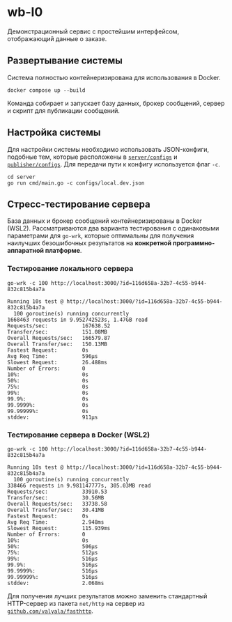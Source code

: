 # wb-l0
Демонстрационный сервис с простейшим интерфейсом, отображающий данные о заказе.
## Развертывание системы
Система полностью контейнеризирована для использования в Docker.
```
docker compose up --build
```
Команда собирает и запускает базу данных, брокер сообщений, сервер и скрипт для публикации сообщений.

## Настройка системы
Для настройки системы необходимо использовать JSON-конфиги, подобные тем, которые расположены в [`server/configs`](server/configs) и [`publisher/configs`](publisher/configs).
Для передачи пути к конфигу используется флаг `-c`.
```
cd server
go run cmd/main.go -c configs/local.dev.json
```

## Стресс-тестирование сервера
База данных и брокер сообщений контейнеризированы в Docker (WSL2). Рассматриваются два варианта тестирования с одинаковыми параметрами для `go-wrk`, которые оптимальны для получения наилучших безошибочных результатов на **конкретной программно-аппаратной платформе**.
### Тестирование локального сервера
```
go-wrk -c 100 http://localhost:3000/?id=116d658a-32b7-4c55-b944-832c815b4a7a

Running 10s test @ http://localhost:3000/?id=116d658a-32b7-4c55-b944-832c815b4a7a
  100 goroutine(s) running concurrently
1668463 requests in 9.952742523s, 1.47GB read
Requests/sec:           167638.52
Transfer/sec:           151.08MB
Overall Requests/sec:   166579.87
Overall Transfer/sec:   150.13MB
Fastest Request:        0s
Avg Req Time:           596µs
Slowest Request:        26.488ms
Number of Errors:       0
10%:                    0s
50%:                    0s
75%:                    0s
99%:                    0s
99.9%:                  0s
99.9999%:               0s
99.99999%:              0s
stddev:                 911µs
```

### Тестирование сервера в Docker (WSL2)
```
go-wrk -c 100 http://localhost:3000/?id=116d658a-32b7-4c55-b944-832c815b4a7a

Running 10s test @ http://localhost:3000/?id=116d658a-32b7-4c55-b944-832c815b4a7a
  100 goroutine(s) running concurrently
338466 requests in 9.981147777s, 305.03MB read
Requests/sec:           33910.53
Transfer/sec:           30.56MB
Overall Requests/sec:   33738.58
Overall Transfer/sec:   30.41MB
Fastest Request:        0s
Avg Req Time:           2.948ms
Slowest Request:        115.939ms
Number of Errors:       0
10%:                    0s
50%:                    506µs
75%:                    512µs
99%:                    516µs
99.9%:                  516µs
99.9999%:               516µs
99.99999%:              516µs
stddev:                 2.068ms
```
Для получения лучших результатов можно заменить стандартный HTTP-сервер из пакета `net/http` на сервер из [`github.com/valyala/fasthttp`](https://pkg.go.dev/github.com/valyala/fasthttp).